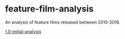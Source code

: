 feature-film-analysis
==============================

An analysis of feature films released between 2010-2018.

[1.0-initial-analysis](https://nbviewer.jupyter.org/github/billwarker/feature-film-analysis/blob/dev1/notebooks/1.0-initial-analysis.ipynb)
